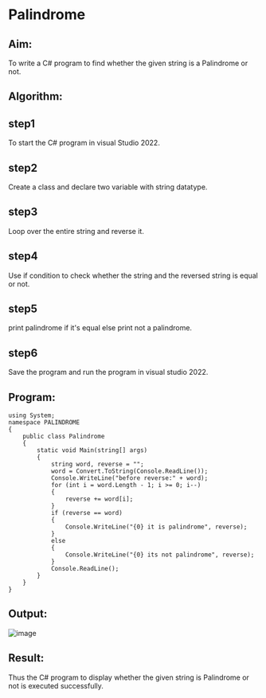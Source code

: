 # Palindrome


## Aim:
To write a C# program to find whether the given string is a Palindrome or not.
## Algorithm:
## step1
To start the C# program in visual Studio 2022.
## step2
Create a class and declare two variable with string datatype.
## step3
Loop over the entire string and reverse it.
## step4
Use if condition to check whether the string and the reversed string is equal or not.
## step5
print palindrome if it's equal else print not a palindrome.
## step6
Save the program and run the program in visual studio 2022.
## Program:
~~~
using System;
namespace PALINDROME
{
    public class Palindrome
    {
        static void Main(string[] args)
        {
            string word, reverse = "";
            word = Convert.ToString(Console.ReadLine());
            Console.WriteLine("before reverse:" + word);
            for (int i = word.Length - 1; i >= 0; i--)
            {
                reverse += word[i];
            }
            if (reverse == word)
            {
                Console.WriteLine("{0} it is palindrome", reverse);
            }
            else
            {
                Console.WriteLine("{0} its not palindrome", reverse);
            }
            Console.ReadLine();
        }
    }
}
~~~

## Output:
![image](https://github.com/Naveenvetrivel/Palindrome/assets/94165322/960d5a1a-b5c3-4f5c-a903-6b3323d0dd1d)

## Result:
Thus the C# program to display whether the given string is Palindrome or not is executed successfully.
